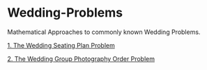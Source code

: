 # Wedding-Problems
Mathematical Approaches to commonly known Wedding Problems.

[1. The Wedding Seating Plan Problem](https://github.com/huebnerl/Wedding-Problems/blob/main/Wedding-Seating-Plan-Problem.md)

[2. The Wedding Group Photography Order Problem](https://github.com/huebnerl/Wedding-Problems/blob/main/Wedding-Group-Photography-Order-Problem.md)
